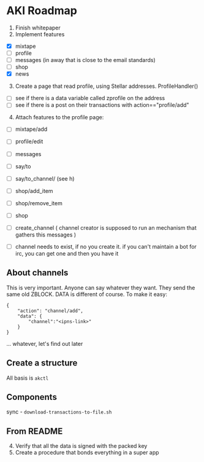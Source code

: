AKI Roadmap
===========

1. Finish whitepaper
2. Implement features
-	[x] mixtape 
-	[ ] profile
-	[ ] messages (in away that is close to the email standards)
-	[ ] shop
-	[x] news
3. Create a page that read profile, using Stellar addresses. ProfileHandler()
-	[ ] see if there is a data variable called zprofile on the address
-	[ ] see if there is a post on their transactions with action=="profile/add"
4. Attach features to the profile page:
-	[ ] mixtape/add
-	[ ] profile/edit
-	[ ] messages
-	[ ] say/to
-	[ ] say/to_channel/ (see h)
-	[ ] shop/add_item
-	[ ] shop/remove_item
-	[ ] shop
-	[ ] create_channel ( channel creator is supposed to run an mechanism that gathers this messages )
-	[ ] channel needs to exist, if no you create it. if you can't maintain a bot for irc, you can get one and then you have it



About channels
--------------

This is very important. Anyone can say whatever they want. They send the same old ZBLOCK. DATA is different of course.
To make it easy:
```
{
	"action": "channel/add",
	"data": {
		"channel":"<ipns-link>"
	}
}
```
... whatever, let's find out later




Create a structure
------------------

All basis is `akctl`

Components
----------

sync - `download-transactions-to-file.sh`

From README
-----------

4. Verify that all the data is signed with the packed key
6. Create a procedure that bonds everything in a super app



